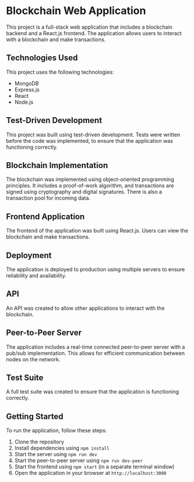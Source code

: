 # Blockchain Web Application

This project is a full-stack web application that includes a blockchain backend and a React.js frontend. The application allows users to interact with a blockchain and make transactions.

## Technologies Used

This project uses the following technologies:

- MongoDB
- Express.js
- React
- Node.js

## Test-Driven Development

This project was built using test-driven development. Tests were written before the code was implemented, to ensure that the application was functioning correctly.

## Blockchain Implementation

The blockchain was implemented using object-oriented programming principles. It includes a proof-of-work algorithm, and transactions are signed using cryptography and digital signatures. There is also a transaction pool for incoming data.

## Frontend Application

The frontend of the application was built using React.js. Users can view the blockchain and make transactions.

## Deployment

The application is deployed to production using multiple servers to ensure reliability and availability.

## API

An API was created to allow other applications to interact with the blockchain.

## Peer-to-Peer Server

The application includes a real-time connected peer-to-peer server with a pub/sub implementation. This allows for efficient communication between nodes on the network.

## Test Suite

A full test suite was created to ensure that the application is functioning correctly.

## Getting Started

To run the application, follow these steps:

1. Clone the repository
2. Install dependencies using `npm install`
3. Start the server using `npm run dev`
4. Start the peer-to-peer server using `npm run dev-peer`
5. Start the frontend using `npm start` (in a separate terminal window)
6. Open the application in your browser at `http://localhost:3000`
